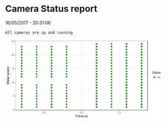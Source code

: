 Camera Status report
================
16/05/2017 - 20:31:06

    All cameras are up and running

![](camreport_files/figure-markdown_github/unnamed-chunk-2-1.png)
